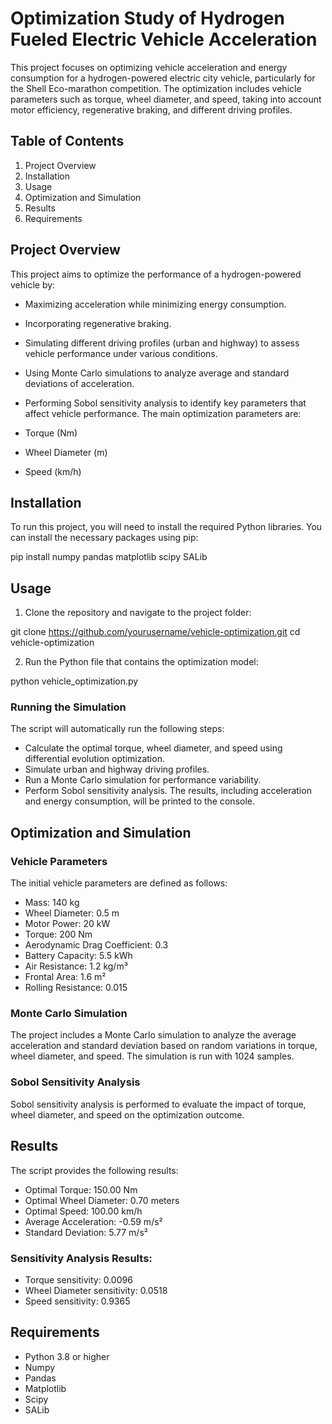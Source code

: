 # Optimization Study of Hydrogen Fueled Electric Vehicle Acceleration
This project focuses on optimizing vehicle acceleration and energy consumption for a hydrogen-powered electric city vehicle, particularly for the Shell Eco-marathon competition. The optimization includes vehicle parameters such as torque, wheel diameter, and speed, taking into account motor efficiency, regenerative braking, and different driving profiles.

## Table of Contents
1. Project Overview
2. Installation
3. Usage
4. Optimization and Simulation
5. Results
6. Requirements

## Project Overview
This project aims to optimize the performance of a hydrogen-powered vehicle by:

* Maximizing acceleration while minimizing energy consumption.
* Incorporating regenerative braking.
* Simulating different driving profiles (urban and highway) to assess vehicle performance under various conditions.
* Using Monte Carlo simulations to analyze average and standard deviations of acceleration.
* Performing Sobol sensitivity analysis to identify key parameters that affect vehicle performance.
The main optimization parameters are:

* Torque (Nm)
* Wheel Diameter (m)
* Speed (km/h)

## Installation
To run this project, you will need to install the required Python libraries. You can install the necessary packages using pip:

pip install numpy pandas matplotlib scipy SALib

## Usage
1. Clone the repository and navigate to the project folder:

git clone https://github.com/yourusername/vehicle-optimization.git
cd vehicle-optimization

2. Run the Python file that contains the optimization model:

python vehicle_optimization.py

### Running the Simulation
The script will automatically run the following steps:

* Calculate the optimal torque, wheel diameter, and speed using differential evolution optimization.
* Simulate urban and highway driving profiles.
* Run a Monte Carlo simulation for performance variability.
* Perform Sobol sensitivity analysis.
The results, including acceleration and energy consumption, will be printed to the console.

## Optimization and Simulation
### Vehicle Parameters
The initial vehicle parameters are defined as follows:

* Mass: 140 kg
* Wheel Diameter: 0.5 m
* Motor Power: 20 kW
* Torque: 200 Nm
* Aerodynamic Drag Coefficient: 0.3
* Battery Capacity: 5.5 kWh
* Air Resistance: 1.2 kg/m³
* Frontal Area: 1.6 m²
* Rolling Resistance: 0.015

### Monte Carlo Simulation
The project includes a Monte Carlo simulation to analyze the average acceleration and standard deviation based on random variations in torque, wheel diameter, and speed. The simulation is run with 1024 samples.

### Sobol Sensitivity Analysis
Sobol sensitivity analysis is performed to evaluate the impact of torque, wheel diameter, and speed on the optimization outcome.

## Results
The script provides the following results:

* Optimal Torque: 150.00 Nm
* Optimal Wheel Diameter: 0.70 meters
* Optimal Speed: 100.00 km/h
* Average Acceleration: -0.59 m/s²
* Standard Deviation: 5.77 m/s²

### Sensitivity Analysis Results:
* Torque sensitivity: 0.0096
* Wheel Diameter sensitivity: 0.0518
* Speed sensitivity: 0.9365

## Requirements
* Python 3.8 or higher
* Numpy
* Pandas
* Matplotlib
* Scipy
* SALib

